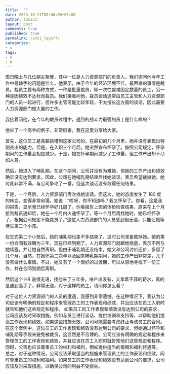 ```yaml
---
title:  ""
date: 2023-10-21T00:00:00+08:00
author: lmm333
layout: post
comments: true
published: true
permalink: /anti_layoff/
categories:
- x
tags:
- a
- b
---
```

周日晚上与几位朋友聚餐，其中一位是人力资源部门的负责人。我们询问他今年工作中最棘手的问题是什么，他表示，由于今年的经济环境不佳，最困难的事情是裁员。裁员主要有两种方式，一种是批量裁员，即一次性裁减固定数量的员工，另一种是因绩效不达标而裁员。我们接着问他，裁员谈话通常由员工主管和人力资源部门的人员一起进行，但许多主管可能比较年轻，不太擅长这方面的谈话，因此需要人力资源部门做大量的工作。


我接着问他，在今年的裁员过程中，遇到的战斗力最强的员工是什么样的？

他举了一个高手的例子，非常厉害，我在这里分享给大家。

首先，这位员工是高薪跳槽到这家公司的。在最初的几个月里，她并没有表现出特别突出的能力。但是，在入职三个月后，她突然宣布怀孕了。按照公司规定，怀孕期间的工作量会相应减少。于是，她在怀孕期间减少了工作量，但工作产出却不尽如人意。

然后，她进入了哺乳期。在这个期间，公司并没有为难她，但她的工作产出和绩效确实没有达到要求。因此，公司在她哺乳期结束后找她谈话，表示希望裁掉她。她对此非常不满，与公司争论了一番，但这次谈话没有取得任何结果。

于是，一个月后，人力资源部门再次找她谈话。但这次，她的态度发生了 180 度的转变，变得非常和蔼。她说：“哎呀，你不知道吗？我又怀孕了。你看，这是我的报告，显示我已经怀孕好几周了。你看报告上面的体检检查结果，原来在上个月接到裁员通知后，她在一个月内火速怀孕了。等一个月后再找她时，她已经怀孕了，根据公司规定不能裁员了。”这位人力资源部门的人员感到很无语，只能让她等待生第二个小孩。

在生完第二个小孩后，她的哺乳期也差不多结束了，这时公司准备裁掉她。她的第一份合同有效期为三年，现在已经到期了，人力资源部门就跟她商量，表示不再与她续签，并让她自然离职。但由于哺乳期还没结束，她又和公司讨价还价，多留了几个月。当然，在她怀第二次孕以及回来哺乳期期间，她的工作产出非常差，几乎没有做什么事情。不过，她又有了一个很好的过渡期，可以从容地寻找下一份工作，并在合同到期后离职。

然后这个 HR 说很无语，找他来了三年多，啥产出没有，又拿着不菲的薪水，真的是遇到高手了，非常无语，对于这样的员工，请问你怎么看？



对于这位人力资源部门的人员的遭遇，我感到非常遗憾。在这种情况下，我认为公司应该有明确的规定和程序来管理员工的工作表现和绩效，并且应该在员工入职时就告知他们这些规定和程序。
如果员工的工作表现和绩效没有达到公司的要求，公司应该及时采取措施，例如与员工进行谈话、提供培训和支持等，以帮助他们提高工作表现和绩效。如果这些措施无效，公司可能需要考虑终止与该员工的合同。
在这个案例中，这位员工的工作表现和绩效没有达到公司的要求，但她通过怀孕和哺乳期等手段来避免被裁员，这显然是不合理的。公司应该有明确的规定和程序来管理员工的工作表现和绩效，并且应该在员工入职时就告知他们这些规定和程序。同时，公司也应该尊重员工的权利和福利，例如提供适当的假期和福利待遇等。
总之，对于这种情况，公司应该采取适当的措施来管理员工的工作表现和绩效，同时尊重员工的权利和福利。如果员工的工作表现和绩效没有达到公司的要求，公司应该及时采取措施，以确保公司的利益不受损失。
